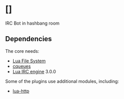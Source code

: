 # []

IRC Bot in hashbang room

## Dependencies

The core needs:

  - [Lua File System](https://keplerproject.github.io/luafilesystem/)
  - [cqueues](https://github.com/wahern/cqueues)
  - [Lua IRC engine](https://github.com/legospacy/lua-irc-engine) 3.0.0

Some of the plugins use additional modules, including:

  - [lua-http](https://github.com/daurnimator/lua-http)
